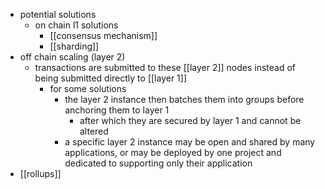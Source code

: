 - potential solutions
	- on chain l1 solutions
		- [[consensus mechanism]]
		- [[sharding]]
- off chain scaling (layer 2)
	- transactions are submitted to these [[layer 2]] nodes instead of being submitted directly to [[layer 1]]
		- for some solutions
			- the layer 2 instance then batches them into groups before anchoring them to layer 1
				- after which they are secured by layer 1 and cannot be altered
			- a specific layer  2 instance may be open and shared by many applications, or may be deployed by one project and dedicated to supporting only their application
- [[rollups]]